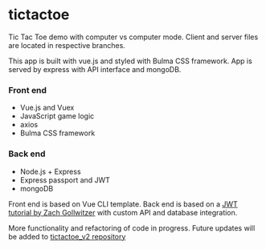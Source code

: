 # tictactoe
Tic Tac Toe demo with computer vs computer mode. Client and server files are located in respective branches.

This app is built with vue.js and styled with Bulma CSS framework. App is served by express with API interface and mongoDB.

### Front end
- Vue.js and Vuex
- JavaScript game logic
- axios
- Bulma CSS framework

### Back end
- Node.js + Express
- Express passport and JWT
- mongoDB

Front end is based on Vue CLI template. Back end is based on a [JWT tutorial by Zach Gollwitzer](https://github.com/zachgoll/express-jwt-authentication-starter) with custom API and database integration.



More functionality and refactoring of code in progress. Future updates will be added to [tictactoe_v2 repository](https://github.com/aForsund/tictactoe_v2)
